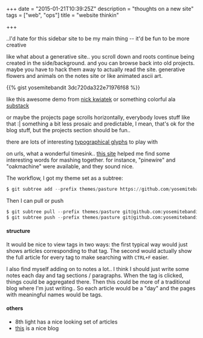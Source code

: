 +++
date = "2015-01-21T10:39:25Z"
description = "thoughts on a new site"
tags = ["web", "ops"]
title = "website thinkin"

+++

..I'd hate for this sidebar site to be my main thing --
it'd be fun to be more creative

<!--more-->

like what about a generative site..
you scroll down and roots continue being created in the side/background.
and you can browse back into old projects.
maybe you have to hack them away to actually read the site.
generative flowers and animals on the notes site
or like animated ascii art.

{{% gist yosemitebandit 3dc720da322e71976f68 %}}

like this awesome demo from [nick kwiatek](http://nkwiatek.com/experiments/ascii#)
or something colorful ala [substack](http://substack.net)

or maybe the projects page scrolls horizontally,
everybody loves stuff like that :|
something a bit less prosaic and predictable,
I mean, that's ok for the blog stuff,
but the projects section should be fun..

there are lots of interesting [typographical glyphs](https://dev.w3.org/html5/html-author/charref)
to play with

on urls, what a wonderful timesink..
[this site](http://www.manythings.org/vocabulary/lists/l/words.php?f=noll06)
helped me find some interesting words for mashing together.
for instance, "pinewire" and "oakmachine" were available, and they sound nice.

The workflow, I got my theme set as a subtree:

```python
$ git subtree add --prefix themes/pasture https://github.com/yosemitebandit/pasture.git master --squash
```

Then I can pull or push

```python
$ git subtree pull --prefix themes/pasture git@github.com:yosemitebandit/pasture.git master --squash
$ git subtree push --prefix themes/pasture git@github.com:yosemitebandit/pasture.git master --squash
```

#### structure

It would be nice to view tags in two ways:
the first typical way would just shows articles corresponding to that tag.
The second would actually show the full article for every tag
to make searching with `CTRL+F` easier.

I also find myself adding on to notes a lot..
I think I should just write some notes each day and tag sections / paragraphs.
When the tag is clicked, things could be aggregated there.
Then this could be more of a traditional blog where I'm just writing..
So each article would be a "day" and the pages with meaningful names would be tags.


#### others

* 8th light has a nice looking set of articles
* [this](http://robenkleene.github.io/2016/03/17/live-search/) is a nice blog

